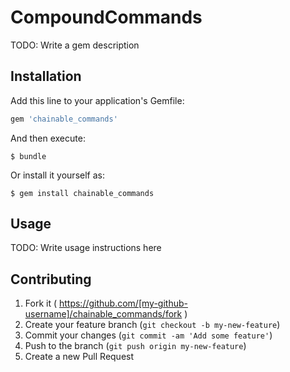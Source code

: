 # CompoundCommands

TODO: Write a gem description

## Installation

Add this line to your application's Gemfile:

```ruby
gem 'chainable_commands'
```

And then execute:

    $ bundle

Or install it yourself as:

    $ gem install chainable_commands

## Usage

TODO: Write usage instructions here

## Contributing

1. Fork it ( https://github.com/[my-github-username]/chainable_commands/fork )
2. Create your feature branch (`git checkout -b my-new-feature`)
3. Commit your changes (`git commit -am 'Add some feature'`)
4. Push to the branch (`git push origin my-new-feature`)
5. Create a new Pull Request
